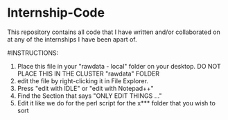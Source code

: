 # Internship-Code
This repository contains all code that I have written and/or collaborated on at any of the internships I have been apart of.

#INSTRUCTIONS:
1. Place this file in your "rawdata - local" folder on your desktop. DO NOT PLACE THIS IN THE CLUSTER "rawdata" FOLDER
2. edit the file by right-clicking it in File Explorer. 
3. Press "edit with IDLE" or "edit with Notepad++"
4. Find the Section that says "ONLY EDIT THINGS ..."
5. Edit it like we do for the perl script for the x*** folder that you wish to sort
